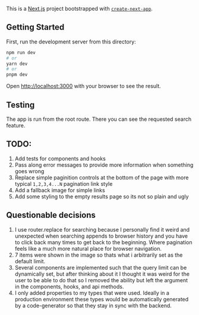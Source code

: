 This is a [Next.js](https://nextjs.org/) project bootstrapped with [`create-next-app`](https://github.com/vercel/next.js/tree/canary/packages/create-next-app).

## Getting Started

First, run the development server from this directory:

```bash
npm run dev
# or
yarn dev
# or
pnpm dev
```

Open [http://localhost:3000](http://localhost:3000) with your browser to see the result.

## Testing
The app is run from the root route. There you can see the requested search feature.

## TODO:
1. Add tests for components and hooks
2. Pass along error messages to provide more information when something goes wrong
3. Replace simple paginition controls at the bottom of the page with more typical `1,2,3,4...N` pagination link style
4. Add a fallback image for simple links
5. Add some styling to the empty results page so its not so plain and ugly

## Questionable decisions
1. I use router.replace for searching because I personally find it weird and unexpected when searching appends to browser history and you have to click back many times to get back to the beginning. Where pagination feels like a much more natural place for browser navigation.
2. 7 items were shown in the image so thats what i arbitrarily set as the default limit.
3. Several components are implemented such that the query limit can be dynamically set, but after thinking about it I thought it was weird for the user to be able to do that so I removed the ability but left the argument in the components, hooks, and api methods.
4. I only added properties to my types that were used. Ideally in a production environment these types would be automatically generated by a code-generator so that they stay in sync with the backend.

